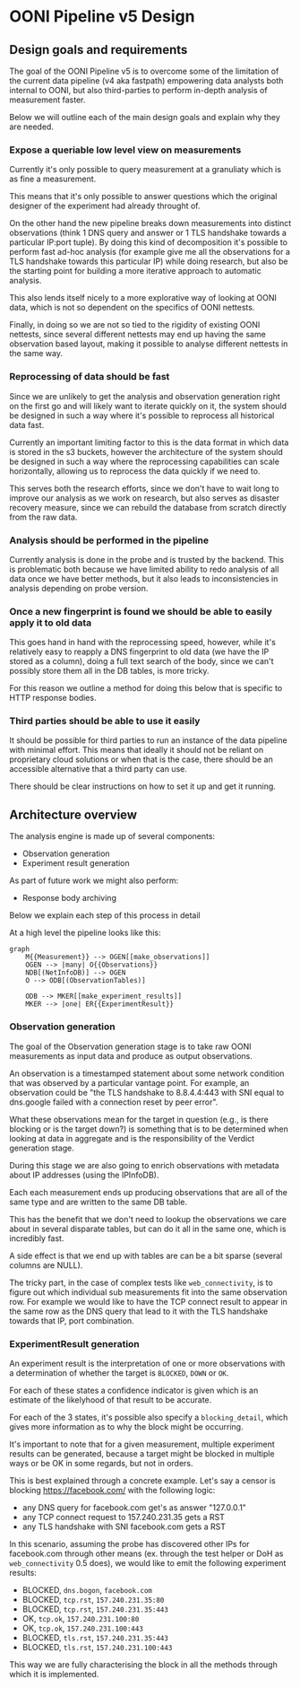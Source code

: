 # OONI Pipeline v5 Design

## Design goals and requirements

The goal of the OONI Pipeline v5 is to overcome some of the limitation of the
current data pipeline (v4 aka fastpath) empowering data analysts both internal
to OONI, but also third-parties to perform in-depth analysis of measurement
faster.

Below we will outline each of the main design goals and explain why they are
needed.

### Expose a queriable low level view on measurements

Currently it's only possible to query measurement at a granuliaty which is as
fine a measurement.

This means that it's only possible to answer questions which the original
designer of the experiment had already throught of.

On the other hand the new pipeline breaks down measurements into distinct
observations (think 1 DNS query and answer or 1 TLS handshake towards a
particular IP:port tuple). By doing this kind of decomposition it's possible
to perform fast ad-hoc analysis (for example give me all the observations for a
TLS handshake towards this particular IP) while doing research, but also be the
starting point for building a more iterative approach to automatic analysis.

This also lends itself nicely to a more explorative way of looking at OONI
data, which is not so dependent on the specifics of OONI nettests.

Finally, in doing so we are not so tied to the rigidity of existing OONI
nettests, since several different nettests may end up having the same
observation based layout, making it possible to analyse different nettests in
the same way.

### Reprocessing of data should be fast

Since we are unlikely to get the analysis and observation generation right on
the first go and will likely want to iterate quickly on it, the system should
be designed in such a way where it's possible to reprocess all historical data
fast.

Currently an important limiting factor to this is the data format in which data
is stored in the s3 buckets, however the architecture of the system should be
designed in such a way where the reprocessing capabilities can scale
horizontally, allowing us to reprocess the data quickly if we need to.

This serves both the research efforts, since we don't have to wait long to
improve our analysis as we work on research, but also serves as disaster
recovery measure, since we can rebuild the database from scratch directly from
the raw data.

### Analysis should be performed in the pipeline

Currently analysis is done in the probe and is trusted by the backend. This is
problematic both because we have limited ability to redo analysis of all data
once we have better methods, but it also leads to inconsistencies in analysis
depending on probe version.

### Once a new fingerprint is found we should be able to easily apply it to old data

This goes hand in hand with the reprocessing speed, however, while it's
relatively easy to reapply a DNS fingerprint to old data (we have the IP stored
as a column), doing a full text search of the body, since we can't possibly
store them all in the DB tables, is more tricky.

For this reason we outline a method for doing this below that is specific to
HTTP response bodies.

### Third parties should be able to use it easily

It should be possible for third parties to run an instance of the data pipeline
with minimal effort. This means that ideally it should not be reliant on proprietary
cloud solutions or when that is the case, there should be an accessible alternative
that a third party can use.

There should be clear instructions on how to set it up and get it running.

## Architecture overview

The analysis engine is made up of several components:

- Observation generation
- Experiment result generation

As part of future work we might also perform:
- Response body archiving

Below we explain each step of this process in detail

At a high level the pipeline looks like this:

```mermaid
graph
    M{{Measurement}} --> OGEN[[make_observations]]
    OGEN --> |many| O{{Observations}}
    NDB[(NetInfoDB)] --> OGEN
    O --> ODB[(ObservationTables)]

    ODB --> MKER[[make_experiment_results]]
    MKER --> |one| ER{{ExperimentResult}}
```

### Observation generation

The goal of the Observation generation stage is to take raw OONI measurements
as input data and produce as output observations.

An observation is a timestamped statement about some network condition that was
observed by a particular vantage point. For example, an observation could be
"the TLS handshake to 8.8.4.4:443 with SNI equal to dns.google failed with
a connection reset by peer error".

What these observations mean for the
target in question (e.g., is there blocking or is the target down?) is something
that is to be determined when looking at data in aggregate and is the
responsibility of the Verdict generation stage.

During this stage we are also going to enrich observations with metadata about
IP addresses (using the IPInfoDB).

Each each measurement ends up producing observations that are all of the same
type and are written to the same DB table.

This has the benefit that we don't need to lookup the observations we care about
in several disparate tables, but can do it all in the same one, which is
incredibly fast.

A side effect is that we end up with tables are can be a bit sparse (several
columns are NULL).

The tricky part, in the case of complex tests like `web_connectivity`, is to
figure out which individual sub measurements fit into the same observation row.
For example we would like to have the TCP connect result to appear in the same
row as the DNS query that lead to it with the TLS handshake towards that IP,
port combination.

### ExperimentResult generation

An experiment result is the interpretation of one or more observations with a
determination of whether the target is `BLOCKED`, `DOWN` or `OK`.

For each of these states a confidence indicator is given which is an estimate of the
likelyhood of that result to be accurate.

For each of the 3 states, it's possible also specify a `blocking_detail`, which
gives more information as to why the block might be occurring.

It's important to note that for a given measurement, multiple experiment results
can be generated, because a target might be blocked in multiple ways or be OK in
some regards, but not in orders.

This is best explained through a concrete example. Let's say a censor is
blocking https://facebook.com/ with the following logic:

- any DNS query for facebook.com get's as answer "127.0.0.1"
- any TCP connect request to 157.240.231.35 gets a RST
- any TLS handshake with SNI facebook.com gets a RST

In this scenario, assuming the probe has discovered other IPs for facebook.com
through other means (ex. through the test helper or DoH as `web_connectivity` 0.5
does), we would like to emit the following experiment results:

- BLOCKED, `dns.bogon`, `facebook.com`
- BLOCKED, `tcp.rst`, `157.240.231.35:80`
- BLOCKED, `tcp.rst`, `157.240.231.35:443`
- OK, `tcp.ok`, `157.240.231.100:80`
- OK, `tcp.ok`, `157.240.231.100:443`
- BLOCKED, `tls.rst`, `157.240.231.35:443`
- BLOCKED, `tls.rst`, `157.240.231.100:443`

This way we are fully characterising the block in all the methods through which
it is implemented.
